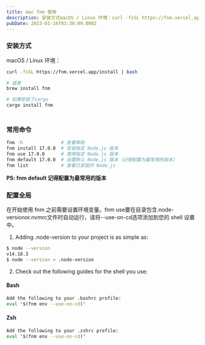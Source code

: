 ```yaml
---
title: mac fnm 使用
description: 安装方式macOS / Linux 环境：curl -fsSL https://fnm.vercel.app/install | bash  # 或者 brew install fnm  # 如果安装了cargo cargo install fnm常用命令fnm -h             ...
pubDate: 2023-01-16T03:39:09.000Z
---
```


### 安装方式
macOS / Linux 环境：
```bash
curl -fsSL https://fnm.vercel.app/install | bash

# 或者
brew install fnm

# 如果安装了cargo
cargo install fnm
```

### <br />常用命令
```bash
fnm -h              # 查看帮助
fnm install 17.0.0  # 安装指定 Node.js 版本
fnm use 17.0.0      # 使用指定 Node.js 版本
fnm default 17.0.0  # 设置默认 Node.js 版本（记得配置为最常用的版本）
fnm list            # 查看已安装的 Node.js
```
**PS: fnm default 记得配置为最常用的版本**

### 配置全局
在开始使用 fnm 之前需要设置环境变量。fnm use要在目录包含.node-versionor.nvmrc文件时自动运行，请将--use-on-cd选项添加到您的 shell 设置中。

1. Adding .node-version to your project is as simple as:
```bash
$ node --version
v14.18.3
$ node --version > .node-version
```

2. Check out the following guides for the shell you use:

#### Bash
```bash
Add the following to your .bashrc profile:
eval "$(fnm env --use-on-cd)"
```

#### Zsh
```bash
Add the following to your .zshrc profile:
eval "$(fnm env --use-on-cd)"
```
